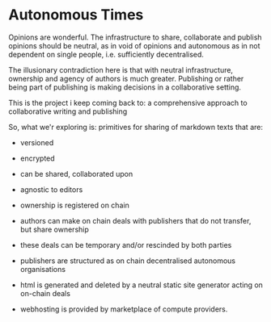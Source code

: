# Autonomous Times

Opinions are wonderful. The infrastructure to share, collaborate and publish opinions should be neutral, as in void of opinions and autonomous as in not dependent on single people, i.e. sufficiently decentralised. 

The illusionary contradiction here is that with neutral infrastructure, ownership and agency of authors is much greater. Publishing or rather being part of publishing is making decisions in a collaborative setting. 

This is the project i keep coming back to: a comprehensive approach to collaborative writing and publishing

So, what we'r exploring is: primitives for sharing of markdown texts that are:

* versioned
* encrypted
* can be shared, collaborated upon
* agnostic to editors

* ownership is registered on chain 
* authors can make on chain deals with publishers that do not transfer, but share ownership 
* these deals can be temporary and/or rescinded by both parties

* publishers are structured as on chain decentralised autonomous organisations
* html is generated and deleted by a neutral static site generator acting on on-chain deals
* webhosting is provided by marketplace of compute providers. 
